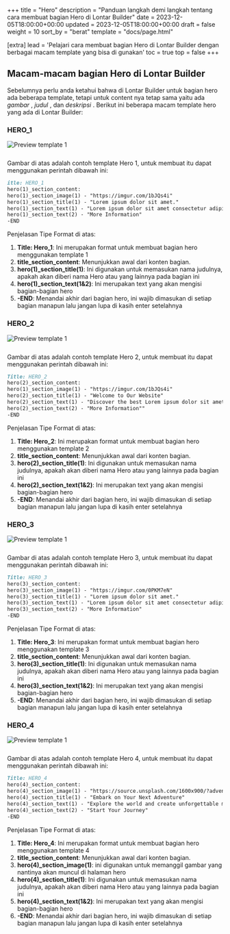 +++
title = "Hero"
description = "Panduan langkah demi langkah tentang cara membuat bagian Hero di Lontar Builder"
date = 2023-12-05T18:00:00+00:00
updated = 2023-12-05T18:00:00+00:00
draft = false
weight = 10
sort_by = "berat"
template = "docs/page.html"

[extra]
lead = 'Pelajari cara membuat bagian Hero di Lontar Builder dengan berbagai macam template yang bisa di gunakan'
toc = true
top = false
+++

## Macam-macam bagian Hero di Lontar Builder
Sebelumnya perlu anda ketahui bahwa di Lontar Builder untuk bagian hero ada beberapa template, tetapi untuk content nya tetap sama yaitu ada *gambar* , *judul* , dan *deskripsi* . Berikut ini beberapa macam template hero yang ada di Lontar Builder:

### HERO_1

<img src="https://firebasestorage.googleapis.com/v0/b/latihanfirebase-3ed3a.appspot.com/o/lontar-docs-images%2Fhero_1.png?alt=media&token=afe9bb3b-08c2-4a8c-9d86-bde5e0c6f59a" alt="Preview template 1" style="max-width: 100%; margin-bottom: 12px"/>

Gambar di atas adalah contoh template Hero 1, untuk membuat itu dapat menggunakan perintah dibawah ini:
```markdown
itle: HERO_1
hero(1)_section_content:
hero(1)_section_image(1) - "https://imgur.com/1bJQs4i"
hero(1)_section_title(1) - "Lorem ipsum dolor sit amet."
hero(1)_section_text(1) - "Lorem ipsum dolor sit amet consectetur adipisicing elit. Nesciunt, accusantium."
hero(1)_section_text(2) - "More Information"
-END
```
Penjelasan Tipe Format di atas:

1. **Title: Hero_1**: Ini merupakan format untuk membuat bagian hero menggunakan template 1
2. **title_section_content**: Menunjukkan awal dari konten bagian.
3. **hero(1)_section_title(1)**: Ini digunakan untuk memasukan nama judulnya, apakah akan diberi nama Hero atau yang lainnya pada bagian ini
4. **hero(1)_section_text(1&2)**: Ini merupakan text yang akan mengisi bagian-bagian hero
5. **-END**: Menandai akhir dari bagian hero, ini wajib dimasukan di setiap bagian manapun lalu jangan lupa di kasih enter setelahnya

### HERO_2

<img src="https://firebasestorage.googleapis.com/v0/b/latihanfirebase-3ed3a.appspot.com/o/lontar-docs-images%2Fhero_2.png?alt=media&token=ffeec21f-4167-4b0f-8155-1f88e34ed174" alt="Preview template 1" style="max-width: 100%; margin-bottom: 12px"/>

Gambar di atas adalah contoh template Hero 2, untuk membuat itu dapat menggunakan perintah dibawah ini:
```markdown
Title: HERO_2
hero(2)_section_content:
hero(1)_section_image(1) - "https://imgur.com/1bJQs4i"
hero(2)_section_title(1) - "Welcome to Our Website"
hero(2)_section_text(1) - "Discover the best Lorem ipsum dolor sit amet, consectetur adipiscing elit."
hero(2)_section_text(2) - "More Information""
-END
```
Penjelasan Tipe Format di atas:

1. **Title: Hero_2**: Ini merupakan format untuk membuat bagian hero menggunakan template 2
2. **title_section_content**: Menunjukkan awal dari konten bagian.
3. **hero(2)_section_title(1)**: Ini digunakan untuk memasukan nama judulnya, apakah akan diberi nama Hero atau yang lainnya pada bagian ini
4. **hero(2)_section_text(1&2)**: Ini merupakan text yang akan mengisi bagian-bagian hero
5. **-END**: Menandai akhir dari bagian hero, ini wajib dimasukan di setiap bagian manapun lalu jangan lupa di kasih enter setelahnya

### HERO_3

<img src="https://firebasestorage.googleapis.com/v0/b/latihanfirebase-3ed3a.appspot.com/o/lontar-docs-images%2Fhero_3.png?alt=media&token=11e7b48f-9634-430f-80b6-4842a0a25f55" alt="Preview template 1" style="max-width: 100%; margin-bottom: 12px"/>

Gambar di atas adalah contoh template Hero 3, untuk membuat itu dapat menggunakan perintah dibawah ini:
```markdown
Title: HERO_3
hero(3)_section_content:
hero(3)_section_image(1) - "https://imgur.com/0PKM7eN"
hero(3)_section_title(1) - "Lorem ipsum dolor sit amet."
hero(3)_section_text(1) - "Lorem ipsum dolor sit amet consectetur adipisicing elit. Nesciunt, accusantium."
hero(3)_section_text(2) - "More Information"
-END
```
Penjelasan Tipe Format di atas:

1. **Title: Hero_3**: Ini merupakan format untuk membuat bagian hero menggunakan template 3
2. **title_section_content**: Menunjukkan awal dari konten bagian.
3. **hero(3)_section_title(1)**: Ini digunakan untuk memasukan nama judulnya, apakah akan diberi nama Hero atau yang lainnya pada bagian ini
4. **hero(3)_section_text(1&2)**: Ini merupakan text yang akan mengisi bagian-bagian hero
5. **-END**: Menandai akhir dari bagian hero, ini wajib dimasukan di setiap bagian manapun lalu jangan lupa di kasih enter setelahnya

### HERO_4

<img src="https://firebasestorage.googleapis.com/v0/b/latihanfirebase-3ed3a.appspot.com/o/lontar-docs-images%2Fhero_4.png?alt=media&token=3837e255-8da8-45ac-9a9d-3626c0c13e44" alt="Preview template 1" style="max-width: 100%; margin-bottom: 12px"/>

Gambar di atas adalah contoh template Hero 4, untuk membuat itu dapat menggunakan perintah dibawah ini:
```markdown
Title: HERO_4
hero(4)_section_content:
hero(4)_section_image(1) - "https://source.unsplash.com/1600x900/?adventure"
hero(4)_section_title(1) - "Embark on Your Next Adventure"
hero(4)_section_text(1) - "Explore the world and create unforgettable memories with Adventure Seekers."
hero(4)_section_text(2) - "Start Your Journey"
-END
```
Penjelasan Tipe Format di atas:

1. **Title: Hero_4**: Ini merupakan format untuk membuat bagian hero menggunakan template 4
2. **title_section_content**: Menunjukkan awal dari konten bagian.
3. **hero(4)_section_image(1)**: ini digunakan untuk memanggil gambar yang nantinya akan muncul di halaman hero
4. **hero(4)_section_title(1)**: Ini digunakan untuk memasukan nama judulnya, apakah akan diberi nama Hero atau yang lainnya pada bagian ini
5. **hero(4)_section_text(1&2)**: Ini merupakan text yang akan mengisi bagian-bagian hero
6. **-END**: Menandai akhir dari bagian hero, ini wajib dimasukan di setiap bagian manapun lalu jangan lupa di kasih enter setelahnya



    
